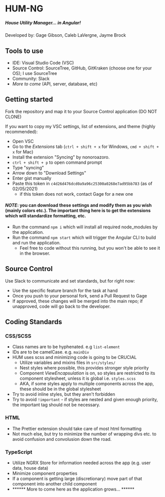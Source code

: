 # HUM-NG
##### House Utility Manager... in Angular!
Developed by: Gage Gibson, Caleb LaVergne, Jayme Brock


## Tools to use
- IDE: Visual Studio Code (VSC)
- Source Control: SourceTree, GitHub, GitKraken (choose one for your OS); I use SourceTree
- Community: Slack
- _More to come_ (API, server, database, etc)

## Getting started
Fork the repository and map it to your Source Control application (DO NOT CLONE)

If you want to copy my VSC settings, list of extensions, and theme (highly recommended):
- Open VSC
- Go to the *Extensions* tab (```ctrl + shift + x``` for Windows, ```cmd + shift + x``` for Mac)
- Install the extension "Syncing" by nonoroazoro.
- ```ctrl + shift + p``` to open command prompt
- Type "syncing"
- Arrow down to "Download Settings"
- Enter gist manually
- Paste this token in ```c4d26d476dcd0a9a96c25300a0268e7ad95bb783``` (as of 02/05/2021)
  - if this token does not work, contact Gage for a new one
#### _NOTE_: you can download these settings and modify them as you wish (mainly colors etc.). The important thing here is to get the extensions which will standardize formatting, etc.
- Run the command ```npm i``` which will install all required node_modules by the application.
- Run the command ```npm start``` which will trigger the Angular CLI to build and run the application.
  - Feel free to code without this running, but you won't be able to see it in the browser.

## Source Control
Use Slack to communicate and set standards, but for right now:
- Use the specific feature branch for the task at hand
- Once you push to your personal fork, send a Pull Request to Gage
- If approved, these changes will be merged into the main repo; if unapproved, code will go back to the developer.

## Coding Standards
### CSS/SCSS
- Class names are to be hyphenated. e.g ```list-element```
- IDs are to be camelCase. e.g. ```mainDiv```
- HUM uses scss and minimizing code is going to be CRUCIAL
  - Utilize variables and mixins files in ```src/styles/```
  - Nest styles where possible, this provides stronger style priority
  - Component _ViewEncapsulation_ is on, so styles are restricted to its component stylesheet, unless it is global i.e. ```styles.scss```
  - AKA, if some styles apply to multiple components across the app, these should be in the global stylesheet
- Try to avoid inline styles, but they aren't forbidden
- Try to avoid ```!important``` - if styles are nested and given enough priority, the important tag should not be necessary.

### HTML
- The Prettier extension should take care of most html formatting
- Not much else, but try to minimize the number of wrapping divs etc. to avoid confusion and convolusion down the road.

### TypeScript
- Utilize NGRX Store for information needed across the app (e.g. user data, house data)
- Minimize component properties
- If a component is getting large (discretionary) move part of that component into another child component
- ****** More to come here as the application grows... ******
